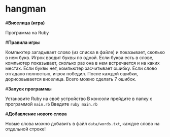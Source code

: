 # hangman

#**Виселица (игра)**

Программа на Ruby

#**Правила игры**

Компьютер загадывает слово (из списка
в файле) и показывает, сколько в нем
букв. Игрок вводит буквы по одной.
Если буква есть в слове, компьютер
показывает, сколько раз она в нем
встречается и на каких местах. Если
буквы нет, компьютер засчитывает
ошибку. Если слово отгадано
полностью, игрок победил. После
каждой ошибки, дорисовывается
виселица. Всего можно сделать 7
ошибок.

#**Запуск программы**

Установите Ruby на своё устройство
В консоли прейдите в папку с программой ```main.rb```
Введите
```ruby main.rb```

#**Добавление нового слова**

Новые слова можно добавить в файл ```data/words.txt```, каждое слово на отдельной строке!
